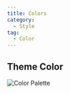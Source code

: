 ```yaml
---
title: Colors
category:
  - Style
tag:
  - Color
---
```


## Theme Color

![Color Palette](https://res.cloudinary.com/liblaf/image/upload/v1677215542/2023/02/24/20230224-1677215540.png)
